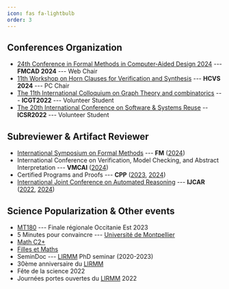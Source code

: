 ```yaml
---
icon: fas fa-lightbulb
order: 3
---
```


## Conferences Organization

* [24th Conference in Formal Methods in Computer-Aided Design 2024](https://fmcad.forsyte.at/FMCAD24/) --- **FMCAD 2024** --- Web Chair
* [11th Workshop on Horn Clauses for Verification and Synthesis](https://www.sci.unich.it/hcvs24/) --- **HCVS 2024** --- PC Chair
* [The 11th International Colloquium on Graph Theory and combinatorics](https://www.lirmm.fr/icgt-2022/) --- **ICGT2022** --- Volunteer Student
* [The 20th International Conference on Software & Systems Reuse](https://icsr2022v2.wp.imt.fr/) -- **ICSR2022** --- Volunteer Student


## Subreviewer \& Artifact Reviewer

* [International Symposium on Formal Methods](https://www.fmeurope.org/symposia/) --- **FM** ([2024](https://www.fm24.polimi.it/))
* International Conference on Verification, Model Checking, and Abstract Interpretation --- **VMCAI** ([2024](https://popl24.sigplan.org/home/VMCAI-2024))
* Certified Programs and Proofs --- **CPP** ([2023](https://popl23.sigplan.org/home/CPP-2023), [2024](https://popl24.sigplan.org/home/CPP-2024))
* [International Joint Conference on Automated Reasoning](https://ijcar.org/) --- **IJCAR** ([2022](https://www.floc2022.org/), [2024](https://merz.gitlabpages.inria.fr/2024-ijcar/))


## Science Popularization & Other events

* [MT180](https://www.youtube.com/watch?v=LdVQyov38sQ) --- Finale régionale Occitanie Est 2023
* 5 Minutes pour convaincre --- [Université de Montpellier](https://www.umontpellier.fr/en/)
* [Math C2+](https://www.mathc2plus.fr/)
* [Filles et Maths](https://filles-et-maths.fr/)
* SeminDoc --- [LIRMM](https://www.lirmm.fr/lirmm-en/) PhD seminar (2020-2023)
* 30ème anniversaire du [LIRMM](https://www.lirmm.fr/lirmm-en/)
* Fête de la science 2022
* Journées portes ouvertes du [LIRMM](https://www.lirmm.fr/lirmm-en/) 2022